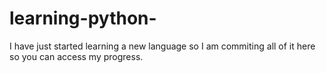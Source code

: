 # learning-python-
I have just started learning a new language so I am commiting all of it here so you can access my progress.
